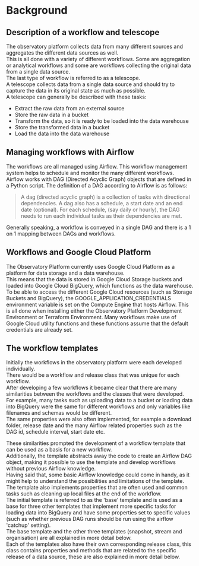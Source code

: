# Background
## Description of a workflow and telescope
The observatory platform collects data from many different sources and aggregates the different data sources as well.  
This is all done with a variety of different workflows.
Some are aggregation or analytical workflows and some are workflows collecting the original data from a single data
 source.  
The last type of workflow is referred to as a telescope.  
A telescope collects data from a single data source and should try to capture the data in its original state as much
 as possible.  
A telescope can generally be described with these tasks:  
 - Extract the raw data from an external source
 - Store the raw data in a bucket
 - Transform the data, so it is ready to be loaded into the data warehouse
 - Store the transformed data in a bucket
 - Load the data into the data warehouse

## Managing workflows with Airflow
The workflows are all managed using Airflow. 
This workflow management system helps to schedule and monitor the many different workflows.  
Airflow works with DAG (Directed Acyclic Graph) objects that are defined in a Python script. 
The definition of a DAG according to Airflow is as follows:
 > A dag (directed acyclic graph) is a collection of tasks with directional dependencies. A dag also has a schedule, a start date and an end date (optional). For each schedule, (say daily or hourly), the DAG needs to run each individual tasks as their dependencies are met.

Generally speaking, a workflow is conveyed in a single DAG and there is a 1 on 1 mapping between DAGs and workflows.

## Workflows and Google Cloud Platform
The Observatory Platform currently uses Google Cloud Platform as a platform for data storage and a data warehouse.  
This means that the data is stored in Google Cloud Storage buckets and loaded into Google Cloud BigQuery, which
 functions as the data warehouse.  
To be able to access the different Google Cloud resources (such as Storage Buckets and BigQuery), the
 GOOGLE_APPLICATION_CREDENTIALS environment variable is set on the Compute Engine that hosts Airflow.
This is all done when installing either the Observatory Platform Development Environment or Terraform Environment.
Many workflows make use of Google Cloud utility functions and these functions assume that the default credentials
 are already set.

## The workflow templates
Initially the workflows in the observatory platform were each developed individually.  
There would be a workflow and release class that was unique for each workflow.  
After developing a few workflows it became clear that there are many similarities between the workflows
 and the classes that were developed.  
For example, many tasks such as uploading data to a bucket or loading data into BigQuery were the same for different
 workflows and only variables like filenames and schemas would be different.  
The same properties were also often implemented, for example a download folder, release date and the many Airflow
 related properties such as the DAG id, schedule interval, start date etc.
 
These similarities prompted the development of a workflow template that can be used as a basis for a new workflow.  
Additionally, the template abstracts away the code to create an Airflow DAG object, making it possible to use
 the template and develop workflows without previous Airflow knowledge.  
Having said that, some basic Airflow knowledge could come in handy, as it might help to understand the possibilities
 and limitations of the template.  
The template also implements properties that are often used and common tasks such as cleaning up local files at the
 end of the workflow.  
The initial template is referred to as the 'base' template and is used as a base for three other templates that
 implement more specific tasks for loading data into BigQuery and have some properties set to specific values (such
  as whether previous DAG runs should be run using the airflow 'catchup' setting).  
The base template and the other three templates (snapshot, stream and organisation) are all explained in more detail
 below.  
Each of the templates also have their own corresponding release class, this class contains properties and methods
 that are related to the specific release of a data source, these are also explained in more detail below.  